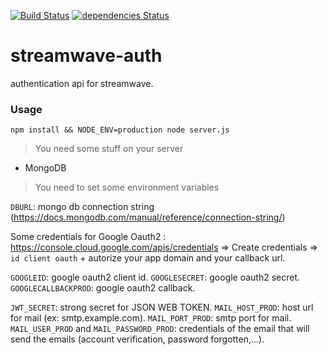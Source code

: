 [![Build Status](https://travis-ci.org/Mathieu-R/streamwave-auth.svg?branch=master)](https://travis-ci.org/Mathieu-R/streamwave-auth)
[![dependencies Status](https://david-dm.org/Mathieu-R/streamwave-auth/status.svg)](https://david-dm.org/Mathieu-R/streamwave-auth)

# streamwave-auth
authentication api for streamwave.

### Usage
```
npm install && NODE_ENV=production node server.js
```

> You need some stuff on your server
- MongoDB

> You need to set some environment variables

`DBURL`: mongo db connection string (https://docs.mongodb.com/manual/reference/connection-string/)

Some credentials for Google Oauth2 : https://console.cloud.google.com/apis/credentials => Create credentials => `id client oauth` + autorize your app domain and your callback url.

`GOOGLEID`: google oauth2 client id.
`GOOGLESECRET`: google oauth2 secret.
`GOOGLECALLBACKPROD`: google oauth2 callback.

`JWT_SECRET`: strong secret for JSON WEB TOKEN.
`MAIL_HOST_PROD`: host url for mail (ex: smtp.example.com).
`MAIL_PORT_PROD`: smtp port for mail.
`MAIL_USER_PROD` and `MAIL_PASSWORD_PROD`: credentials of the email that will send the emails (account verification, password forgotten,...).
